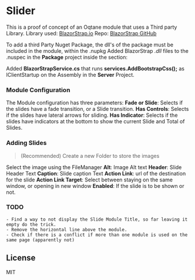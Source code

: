 # Slider

This is a proof of concept of an Oqtane module that uses a Third party Library.
Library used: [BlazorStrap.io] 
Repo: [BlazorStrap GitHub]

To add a third Party Nuget Package, the dll's of the package must be included in the module, within the .nupkg
Added BlazorStrap *.dll* files to the .nuspec in the **Package** project inside the *<files>* section:
><file src="..\Client\bin\Release\netstandard2.1\BlazorStrap.dll" target="lib\netstandard2.1" /> 
><file src="..\Client\bin\Release\netstandard2.1\BlazorComponentUtilities.dll" target="lib\netstandard2.1" /> 

Added **BlazorStrapService.cs** that runs **services.AddBootstrapCss();** as IClientStartup on the Assembly in the **Server** Project.


### Module Configuration

The Module configuration has three parameters:
    **Fade or Slide**: Selects if the slides have a fade transition, or a Slide transition.
    **Has Controls**: Selects if the slides have lateral arrows for sliding.
    **Has Indicator**: Selects if the slides have indicators at the bottom to show the current Slide and Total of Slides.

### Adding Slides
 >(Recommended) Create a new Folder to store the images
 
 Select the image using the FileManager
 **Alt**: Image Alt text
 **Header**: Slide Header Text
 **Caption**: Slide caption Text
 **Action Link**: url of the destination for the slide
 **Action Link Target**: Select between staying on the same window, or opening in new window
 **Enabled**: If the slide is to be shown or not.
### TODO
    - Find a way to not display the Slide Module Title, so far leaving it empty do the trick.
    - Remove the horizontal line above the module.
    - Check if there is a conflict if more than one module is used on the same page (apparently not)


License
----

MIT


[//]: # (These are reference links used in the body of this note and get stripped out when the markdown processor does its job. There is no need to format nicely because it shouldn't be seen. Thanks SO - http://stackoverflow.com/questions/4823468/store-comments-in-markdown-syntax)


   [BlazorStrap.io]: <https://blazorstrap.io/>
   [BlazorStrap GitHub]: <https://github.com/chanan/BlazorStrap>
   [Oqtane]: <https://www.oqtane.org/>
   [Oqtane GitHub]: <https://github.com/oqtane/oqtane.framework>
   
